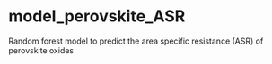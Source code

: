 # model_perovskite_ASR
 Random forest model to predict the area specific resistance (ASR) of perovskite oxides
